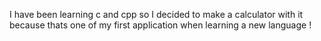 I have been learning c and cpp so I decided to make a calculator with it because thats one of my first application when learning a new language !
